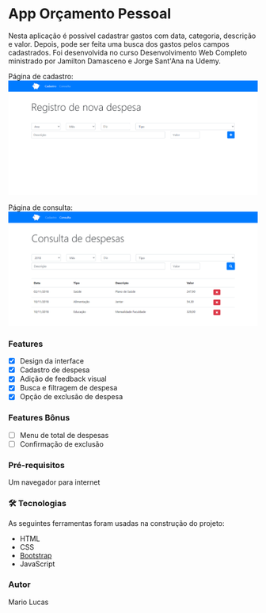 # App Orçamento Pessoal

Nesta aplicação é possível cadastrar gastos com data, categoria, descrição e valor. Depois, pode ser feita uma busca dos gastos pelos campos cadastrados. Foi desenvolvida no curso Desenvolvimento Web Completo ministrado por Jamilton Damasceno e Jorge Sant'Ana na Udemy.

Página de cadastro:
![Página de cadastro](https://github.com/jeangregolon/assets/blob/main/app-orcamento-pessoal-cadastro.png)

Página de consulta:
![Página de consulta](https://github.com/jeangregolon/assets/blob/main/app-orcamento-pessoal-consulta.png)


### Features

- [X] Design da interface
- [X] Cadastro de despesa
- [X] Adição de feedback visual
- [X] Busca e filtragem de despesa
- [X] Opção de exclusão de despesa

### Features Bônus
- [ ] Menu de total de despesas
- [ ] Confirmação de exclusão

### Pré-requisitos

Um navegador para internet

### 🛠 Tecnologias

As seguintes ferramentas foram usadas na construção do projeto:

- HTML
- CSS
- [Bootstrap](https://getbootstrap.com/)
- JavaScript

### Autor

Mario Lucas


